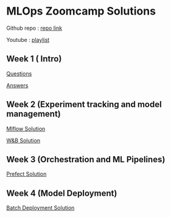 
# MLOps Zoomcamp Solutions

Github repo : [repo link](https://github.com/DataTalksClub/mlops-zoomcamp.git)

Youtube : [playlist](https://youtube.com/playlist?list=PL3MmuxUbc_hIUISrluw_A7wDSmfOhErJK)


## Week 1 ( Intro)

[Questions](week1/homework.md)

[Answers](week1/Home_work1.ipynb)


## Week 2 (Experiment tracking and model management)

[Mlflow Solution](week2/Homework_week2_mlflow.md)

[W&B Solution](week2/homework-wandb/wandb_homework_soln.md)


## Week 3 (Orchestration and ML Pipelines)

[Prefect Solution](week3/screenshot_soln/week3_hw.md)


## Week 4 (Model Deployment)

[Batch Deployment Solution](week4/screenshot_soln/answers.md)